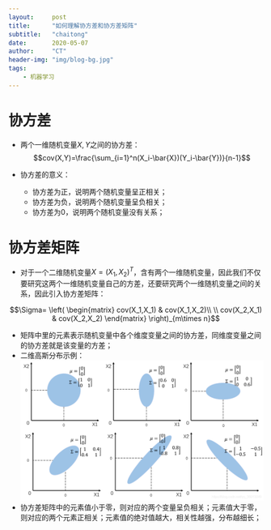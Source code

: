 ```yaml
---
layout:     post
title:      "如何理解协方差和协方差矩阵"
subtitle:   "chaitong"
date:       2020-05-07
author:     "CT"
header-img: "img/blog-bg.jpg"
tags:
    - 机器学习
---
```

# 协方差
- 两个一维随机变量$X,Y$之间的协方差：
$$cov(X,Y)=\frac{\sum_{i=1}^n(X_i-\bar{X})(Y_i-\bar{Y})}{n-1}$$

- 协方差的意义：
	- 协方差为正，说明两个随机变量呈正相关；
	- 协方差为负，说明两个随机变量呈负相关；
	- 协方差为0，说明两个随机变量没有关系；

# 协方差矩阵
- 对于一个二维随机变量$X=(X_1,X_2)^T$，含有两个一维随机变量，因此我们不仅要研究这两个一维随机变量自己的方差，还要研究两个一维随机变量之间的关系，因此引入协方差矩阵：

$$\Sigma=
\left(
\begin{matrix}
cov(X_1,X_1)  & cov(X_1,X_2)\\
\\
cov(X_2,X_1) & cov(X_2,X_2)
\end{matrix}
\right)_{m\times n}$$

- 矩阵中里的元素表示随机变量中各个维度变量之间的协方差，同维度变量之间的协方差就是该变量的方差；
- 二维高斯分布示例：
![img](/img/covmatrix_1.png)
- 协方差矩阵中的元素值小于零，则对应的两个变量呈负相关；元素值大于零，则对应的两个元素正相关；元素值的绝对值越大，相关性越强，分布越细长；
